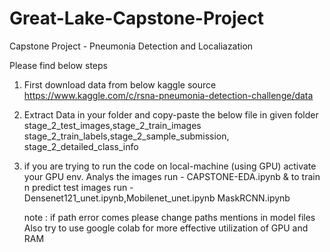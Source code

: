 # Great-Lake-Capstone-Project
Capstone Project - Pneumonia Detection and Localiazation


Please find below steps

1) First download data from below kaggle source
   https://www.kaggle.com/c/rsna-pneumonia-detection-challenge/data

2) Extract Data in your folder and copy-paste the below file in given folder
   stage_2_test_images,stage_2_train_images
   stage_2_train_labels,stage_2_sample_submission,
   stage_2_detailed_class_info

3) if you are trying to run the code on local-machine (using GPU)
   activate your GPU env.
   Analys the images run - CAPSTONE-EDA.ipynb
   & to train n predict test images run - Densenet121_unet.ipynb,Mobilenet_unet.ipynb
                                          MaskRCNN.ipynb
   
   note : if path error comes please change paths mentions in model files 
          Also try to use google colab for more effective utilization of GPU and RAM

   
